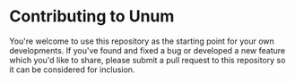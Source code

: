 # Contributing to Unum

You're welcome to use this repository as the starting point for your 
own developments.  If you've found and fixed a bug or developed a new 
feature which you'd like to share, please submit a pull request to this 
repository so it can be considered for inclusion.
